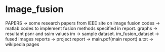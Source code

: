 # Image_fusion
PAPERS -> some research papers from IEEE site on image fusion
codes -> matlab codes to implement fusion methods specified in report.
graphs -> resultant psnr and ssim values
im -> sample dataset.
im_fusion_dataset -> fused images
reports -> project report
    -> main.pdf(main report)
a.txt -> wikipedia pages
